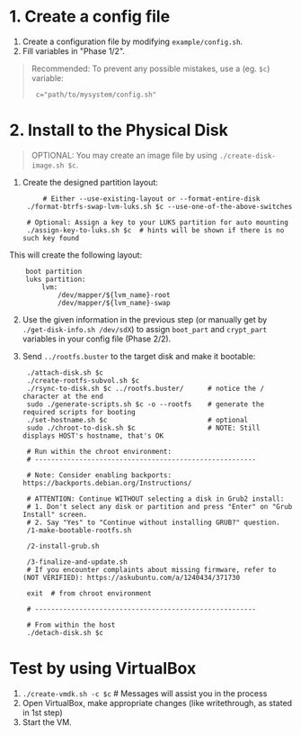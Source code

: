 # 1. Create a config file

1. Create a configuration file by modifying `example/config.sh`. 
2. Fill variables in "Phase 1/2".

> Recommended: To prevent any possible mistakes, use a (eg. `$c`) variable:
>
>      c="path/to/mysystem/config.sh"

# 2. Install to the Physical Disk

> OPTIONAL: You may create an image file by using `./create-disk-image.sh $c`.

1. Create the designed partition layout:

		    # Either --use-existing-layout or --format-entire-disk
        ./format-btrfs-swap-lvm-luks.sh $c --use-one-of-the-above-switches

        # Optional: Assign a key to your LUKS partition for auto mounting
        ./assign-key-to-luks.sh $c  # hints will be shown if there is no such key found

  This will create the following layout:

		boot partition
		luks partition:
			lvm:
				/dev/mapper/${lvm_name}-root
				/dev/mapper/${lvm_name}-swap
			
			
2. Use the given information in the previous step (or manually get by `./get-disk-info.sh /dev/sdX`) to assign `boot_part` and `crypt_part` variables in your config file (Phase 2/2).
		
3. Send `../rootfs.buster` to the target disk and make it bootable:
		
		./attach-disk.sh $c
		./create-rootfs-subvol.sh $c
		./rsync-to-disk.sh $c ../rootfs.buster/		 # notice the / character at the end
		sudo ./generate-scripts.sh $c -o --rootfs    # generate the required scripts for booting
		./set-hostname.sh $c   						 # optional 
		sudo ./chroot-to-disk.sh $c                  # NOTE: Still displays HOST's hostname, that's OK
		
		# Run within the chroot environment: 
		# -------------------------------------------------------
		
		# Note: Consider enabling backports: https://backports.debian.org/Instructions/
		
		# ATTENTION: Continue WITHOUT selecting a disk in Grub2 install:
		# 1. Don't select any disk or partition and press "Enter" on "Grub Install" screen.
		# 2. Say "Yes" to "Continue without installing GRUB?" question.
		/1-make-bootable-rootfs.sh
		
		/2-install-grub.sh	

		/3-finalize-and-update.sh 
		# If you encounter complaints about missing firmware, refer to (NOT VERIFIED): https://askubuntu.com/a/1240434/371730

		exit  # from chroot environment		

		# -------------------------------------------------------

		# From within the host
		./detach-disk.sh $c


# Test by using VirtualBox 

1. `./create-vmdk.sh -c $c` # Messages will assist you in the process
2. Open VirtualBox, make appropriate changes (like writethrough, as stated in 1st step)
3. Start the VM.
